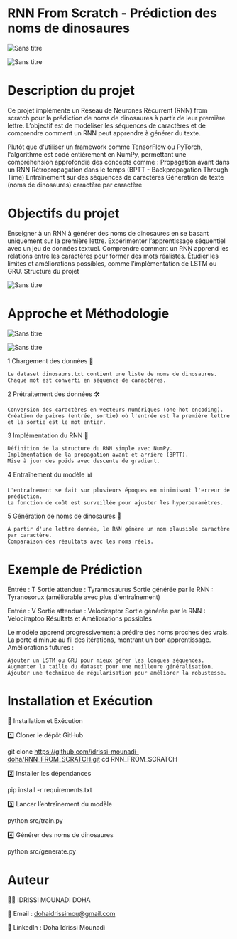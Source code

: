 # RNN From Scratch - Prédiction des noms de dinosaures 



![Sans titre](https://github.com/user-attachments/assets/9ed02a0f-e78a-43f9-a95a-1bafb16fd048)

![Sans titre](https://github.com/user-attachments/assets/bb747be8-0009-4729-955f-bf02810f3336)


# Description du projet

Ce projet implémente un Réseau de Neurones Récurrent (RNN) from scratch pour la prédiction de noms de dinosaures à partir de leur première lettre. L’objectif est de modéliser les séquences de caractères et de comprendre comment un RNN peut apprendre à générer du texte.

Plutôt que d'utiliser un framework comme TensorFlow ou PyTorch, l'algorithme est codé entièrement en NumPy, permettant une compréhension approfondie des concepts comme :
Propagation avant dans un RNN
Rétropropagation dans le temps (BPTT - Backpropagation Through Time)
Entraînement sur des séquences de caractères
Génération de texte (noms de dinosaures) caractère par caractère

# Objectifs du projet

Enseigner à un RNN à générer des noms de dinosaures en se basant uniquement sur la première lettre.
Expérimenter l’apprentissage séquentiel avec un jeu de données textuel.
Comprendre comment un RNN apprend les relations entre les caractères pour former des mots réalistes.
Étudier les limites et améliorations possibles, comme l’implémentation de LSTM ou GRU.
Structure du projet

![Sans titre](https://github.com/user-attachments/assets/07071169-c2bc-45ba-ad86-8f18df0c58db)


# Approche et Méthodologie


![Sans titre](https://github.com/user-attachments/assets/dd964312-95ac-4200-9b6d-54300353cfbe)



![Sans titre](https://github.com/user-attachments/assets/e38e4f38-4e3e-4407-9b48-e2dbdf05dbf7)



1 Chargement des données 📂

    Le dataset dinosaurs.txt contient une liste de noms de dinosaures.
    Chaque mot est converti en séquence de caractères.

2 Prétraitement des données 🛠

    Conversion des caractères en vecteurs numériques (one-hot encoding).
    Création de paires (entrée, sortie) où l'entrée est la première lettre et la sortie est le mot entier.

3 Implémentation du RNN 🧠

    Définition de la structure du RNN simple avec NumPy.
    Implémentation de la propagation avant et arrière (BPTT).
    Mise à jour des poids avec descente de gradient.

4 Entraînement du modèle 📊

    L'entraînement se fait sur plusieurs époques en minimisant l'erreur de prédiction.
    La fonction de coût est surveillée pour ajuster les hyperparamètres.

5 Génération de noms de dinosaures 🦕

    À partir d'une lettre donnée, le RNN génère un nom plausible caractère par caractère.
    Comparaison des résultats avec les noms réels.


# Exemple de Prédiction

Entrée : T
Sortie attendue : Tyrannosaurus
Sortie générée par le RNN : Tyranosorux (améliorable avec plus d'entraînement)

Entrée : V
Sortie attendue : Velociraptor
Sortie générée par le RNN : Velociraptoo
 Résultats et Améliorations possibles

Le modèle apprend progressivement à prédire des noms proches des vrais.
La perte diminue au fil des itérations, montrant un bon apprentissage.
Améliorations futures :

    Ajouter un LSTM ou GRU pour mieux gérer les longues séquences.
    Augmenter la taille du dataset pour une meilleure généralisation.
    Ajouter une technique de régularisation pour améliorer la robustesse.

# Installation et Exécution

🔧 Installation et Exécution

1️⃣ Cloner le dépôt GitHub

git clone https://github.com/idrissi-mounadi-doha/RNN_FROM_SCRATCH.git
cd RNN_FROM_SCRATCH

2️⃣ Installer les dépendances

pip install -r requirements.txt

3️⃣ Lancer l’entraînement du modèle

python src/train.py

4️⃣ Générer des noms de dinosaures

python src/generate.py
# Auteur

👨‍💻 IDRISSI MOUNADI DOHA

📧 Email : dohaidrissimou@gmail.com

🔗 LinkedIn : Doha Idrissi Mounadi
